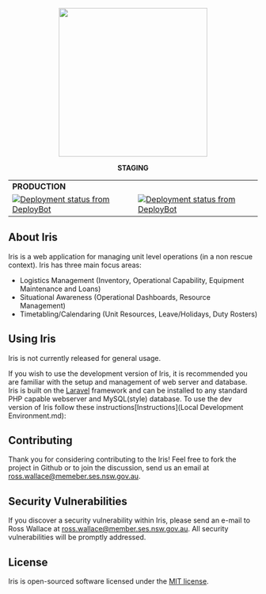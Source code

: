 <p align="center"><img width="300" src="https://i.imgur.com/GeVd9bS.png"></p>

<div align="center">
    <table style="text=align: center; border: 0px;">
        <tr>
            <td><strong>PRODUCTION</strong></td><tr><strong>STAGING</strong>
        </tr>
        <tr>
            <td><a href="http://deploybot.com"><img src="https://hbyses.deploybot.com/badge/77558060128880/120256.svg" alt="Deployment status from DeployBot"></a></td>
            <td><a href="http://deploybot.com"><img src="https://hbyses.deploybot.com/badge/77558060128880/120916.svg" alt="Deployment status from DeployBot"></a></td>
        </tr>
    </table>
</div>


## About Iris

Iris is a web application for managing unit level operations (in a non rescue context). Iris has three main focus areas:

- Logistics Management (Inventory, Operational Capability, Equipment Maintenance and Loans)
- Situational Awareness (Operational Dashboards, Resource Management)
- Timetabling/Calendaring (Unit Resources, Leave/Holidays, Duty Rosters)

## Using Iris

Iris is not currently released for general usage.  

If you wish to use the development version of Iris, it is recommended you are familiar with the setup and management of web server and database. Iris is built on the [Laravel](https://laravel.com/) framework and can be installed to any standard PHP capable webserver and MySQL(style) database. To use the dev version of Iris follow these instructions[Instructions](Local Development Environment.md):

## Contributing

Thank you for considering contributing to the Iris! Feel free to fork the project in Github or to join the discussion, send us an email at ross.wallace@memeber.ses.nsw.gov.au.

## Security Vulnerabilities

If you discover a security vulnerability within Iris, please send an e-mail to Ross Wallace at ross.wallace@member.ses.nsw.gov.au. All security vulnerabilities will be promptly addressed.

## License

Iris is open-sourced software licensed under the [MIT license](http://opensource.org/licenses/MIT).